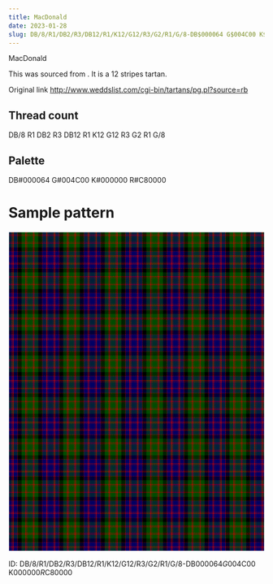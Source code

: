 ```yaml
---
title: MacDonald
date: 2023-01-28
slug: DB/8/R1/DB2/R3/DB12/R1/K12/G12/R3/G2/R1/G/8-DB$000064 G$004C00 K$000000 R$C80000
---
```

MacDonald

This was sourced from <no value>.  It is a 12 stripes tartan.

Original link http://www.weddslist.com/cgi-bin/tartans/pg.pl?source=rb

## Thread count
DB/8 R1 DB2 R3 DB12 R1 K12 G12 R3 G2 R1 G/8

## Palette
DB#000064 G#004C00 K#000000 R#C80000

# Sample pattern

![Tartan detail](tartan.png "DB/8 R1 DB2 R3 DB12 R1 K12 G12 R3 G2 R1 G/8 tartan")

ID: DB/8/R1/DB2/R3/DB12/R1/K12/G12/R3/G2/R1/G/8-DB$000064 G$004C00 K$000000 R$C80000